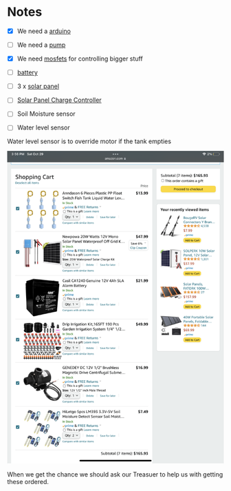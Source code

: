 # Notes

- [x] We need a [arduino](/OT/Irrigation/Irrigator%20Notes.md) 
- [ ] We need a [pump](https://www.amazon.com/GENEDEY-Brushless-Centrifugal-Submersible-Circulation/dp/B08NK7ZPGX/ref=sr_1_32?crid=3CKTG8V8FDFG9&keywords=12v%2Bwater%2Bpump%2B700l%2Fh&linkCode=sl2&linkId=7645ac7ff784428f784946b2d3d426d0&qid=1667071359&qu=eyJxc2MiOiIxLjcyIiwicXNhIjoiMS40OSIsInFzcCI6IjAuMDAifQ%3D%3D&sprefix=12v%2Bwater%2Bpump%2B700l%2F%2Caps%2C165&sr=8-32&th=1)
- [x] We need [mosfets]() for controlling bigger stuff
- [ ] [battery]()
- [ ] 3 x [solar panel]()
- [ ] [Solar Panel Charge Controller](https://www.amazon.com/EEEKit-Controller-Intelligent-Multi-Function-Adjustable/dp/B07R8TRJ8C/ref=sr_1_8?keywords=Solar+panel+charge+controller&qid=1667070826&qu=eyJxc2MiOiI1LjE0IiwicXNhIjoiNC43NyIsInFzcCI6IjQuMDgifQ%3D%3D&sr=8-8)
- [ ] Soil Moisture sensor
- [ ] Water level sensor



Water level sensor is to override motor if the tank empties

![](IMG_0658.png)

When we get the chance we should ask our Treasuer to help us with getting these ordered.